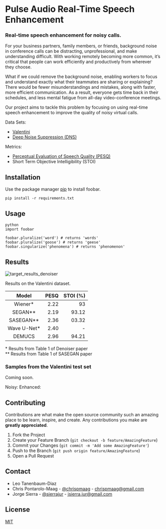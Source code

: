 # Pulse Audio Real-Time Speech Enhancement
### Real-time speech enhancement for noisy calls. 

For your business partners, family members, or friends, background noise in conference calls can be distracting, unprofessional, and make understanding difficult. With working remotely becoming more common, it’s critical that people can work efficiently and productively from wherever they choose. 

What if we could remove the background noise, enabling workers to focus and understand exactly what their teammates are sharing or explaining? There would be fewer misunderstandings and mistakes, along with faster, more efficient communication. As a result, everyone gets time back in their schedules, and less mental fatigue from all-day video-conference meetings.

Our project aims to tackle this problem by focusing on using real-time speech enhancement to improve the quality of noisy virtual calls.

Data Sets:
- [Valentini](https://datashare.is.ed.ac.uk/handle/10283/2791)
- [Deep Noise Suppression (DNS)](https://github.com/microsoft/DNS-Challenge)

Metrics:
- [Perceptual Evaluation of Speech Quality (PESQ)](https://en.wikipedia.org/wiki/Perceptual_Evaluation_of_Speech_Quality)
- Short Term Objective Intelligibility (STOI)

## Installation

Use the package manager [pip](https://pip.pypa.io/en/stable/) to install foobar.

```
pip install -r requirements.txt
```

## Usage

```
python
import foobar

foobar.pluralize('word') # returns 'words'
foobar.pluralize('goose') # returns 'geese'
foobar.singularize('phenomena') # returns 'phenomenon'
```

## Results

![target_results_denoiser](https://github.com/chrispmaag/pulseaudio_speech_enhancement/blob/main/images/target_results_denoiser.jpg)

Results on the Valentini dataset.

| Model         | PESQ | STOI (%) |
|:-------------:| ----:| ----:    |
| Wiener*       | 2.22 | 93       |
| SEGAN**       | 2.19 | 93.12    |
| SASEGAN**     | 2.36 | 03.32    |
| Wave U-Net*   | 2.40 | -        |
| DEMUCS        | 2.96 | 94.21    |

\* Results from Table 1 of Denoiser paper\
** Results from Table 1 of SASEGAN paper

### Samples from the Valentini test set

Coming soon.

Noisy: Enhanced:

## Contributing

Contributions are what make the open source community such an amazing place to be learn, inspire, and create. Any contributions you make are **greatly appreciated**.

1. Fork the Project
2. Create your Feature Branch (`git checkout -b feature/AmazingFeature`)
3. Commit your Changes (`git commit -m 'Add some AmazingFeature'`)
4. Push to the Branch (`git push origin feature/AmazingFeature`)
5. Open a Pull Request

## Contact

- Leo Tanenbaum-Diaz
- Chris Pontarolo-Maag - [@chrispmaag](https://twitter.com/chrispmaag) - chrispmaag@gmail.com
- Jorge Sierra - [@sierrajur](https://twitter.com/sierrajur) - jsierra.jur@gmail.com

## License
[MIT](https://choosealicense.com/licenses/mit/)

